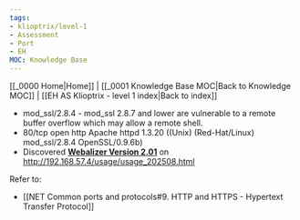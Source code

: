 ```yaml
---
tags:
- klioptrix/level-1
- Assessment
- Port
- EH
MOC: Knowledge Base
---
```

[[_0000 Home|Home]] | [[_0001 Knowledge Base MOC|Back to Knowledge MOC]] | [[EH AS Klioptrix - level 1 index|Back to index]]
- mod_ssl/2.8.4 - mod_ssl 2.8.7 and lower are vulnerable to a remote buffer overflow which may allow a remote shell.
- 80/tcp    open  http        Apache httpd 1.3.20 ((Unix)  (Red-Hat/Linux) mod_ssl/2.8.4 OpenSSL/0.9.6b)
- Discovered [**Webalizer Version 2.01**](http://www.mrunix.net/webalizer/) on http://192.168.57.4/usage/usage_202508.html

Refer to:
- [[NET Common ports and protocols#9. HTTP and HTTPS - Hypertext Transfer Protocol]]